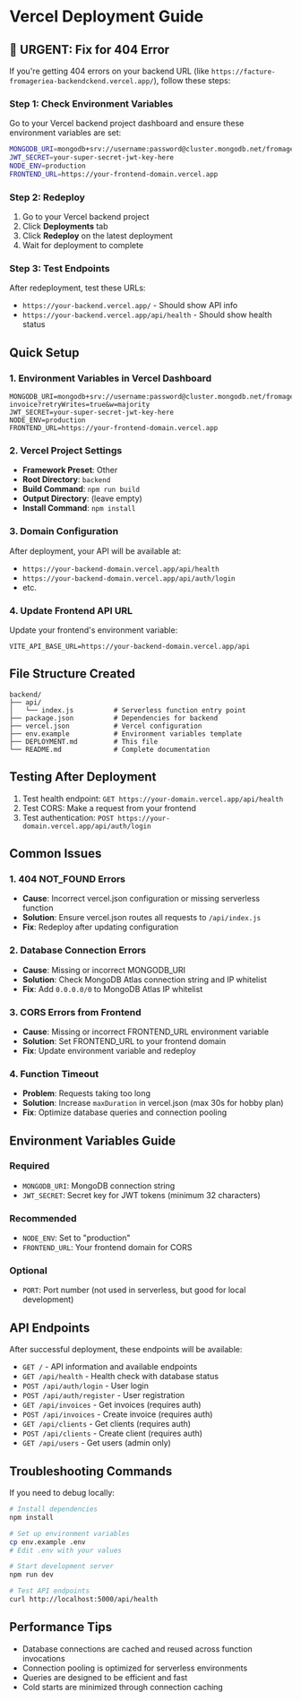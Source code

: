 # Vercel Deployment Guide

## 🚨 URGENT: Fix for 404 Error

If you're getting 404 errors on your backend URL (like `https://facture-fromageriea-backendckend.vercel.app/`), follow these steps:

### Step 1: Check Environment Variables

Go to your Vercel backend project dashboard and ensure these environment variables are set:

```bash
MONGODB_URI=mongodb+srv://username:password@cluster.mongodb.net/fromagerie-invoice?retryWrites=true&w=majority
JWT_SECRET=your-super-secret-jwt-key-here
NODE_ENV=production
FRONTEND_URL=https://your-frontend-domain.vercel.app
```

### Step 2: Redeploy

1. Go to your Vercel backend project
2. Click **Deployments** tab
3. Click **Redeploy** on the latest deployment
4. Wait for deployment to complete

### Step 3: Test Endpoints

After redeployment, test these URLs:

- `https://your-backend.vercel.app/` - Should show API info
- `https://your-backend.vercel.app/api/health` - Should show health status

## Quick Setup

### 1. Environment Variables in Vercel Dashboard

```
MONGODB_URI=mongodb+srv://username:password@cluster.mongodb.net/fromagerie-invoice?retryWrites=true&w=majority
JWT_SECRET=your-super-secret-jwt-key-here
NODE_ENV=production
FRONTEND_URL=https://your-frontend-domain.vercel.app
```

### 2. Vercel Project Settings

- **Framework Preset**: Other
- **Root Directory**: `backend`
- **Build Command**: `npm run build`
- **Output Directory**: (leave empty)
- **Install Command**: `npm install`

### 3. Domain Configuration

After deployment, your API will be available at:

- `https://your-backend-domain.vercel.app/api/health`
- `https://your-backend-domain.vercel.app/api/auth/login`
- etc.

### 4. Update Frontend API URL

Update your frontend's environment variable:

```
VITE_API_BASE_URL=https://your-backend-domain.vercel.app/api
```

## File Structure Created

```
backend/
├── api/
│   └── index.js          # Serverless function entry point
├── package.json          # Dependencies for backend
├── vercel.json           # Vercel configuration
├── env.example           # Environment variables template
├── DEPLOYMENT.md         # This file
└── README.md             # Complete documentation
```

## Testing After Deployment

1. Test health endpoint: `GET https://your-domain.vercel.app/api/health`
2. Test CORS: Make a request from your frontend
3. Test authentication: `POST https://your-domain.vercel.app/api/auth/login`

## Common Issues

### 1. 404 NOT_FOUND Errors

- **Cause**: Incorrect vercel.json configuration or missing serverless function
- **Solution**: Ensure vercel.json routes all requests to `/api/index.js`
- **Fix**: Redeploy after updating configuration

### 2. Database Connection Errors

- **Cause**: Missing or incorrect MONGODB_URI
- **Solution**: Check MongoDB Atlas connection string and IP whitelist
- **Fix**: Add `0.0.0.0/0` to MongoDB Atlas IP whitelist

### 3. CORS Errors from Frontend

- **Cause**: Missing or incorrect FRONTEND_URL environment variable
- **Solution**: Set FRONTEND_URL to your frontend domain
- **Fix**: Update environment variable and redeploy

### 4. Function Timeout

- **Problem**: Requests taking too long
- **Solution**: Increase `maxDuration` in vercel.json (max 30s for hobby plan)
- **Fix**: Optimize database queries and connection pooling

## Environment Variables Guide

### Required

- `MONGODB_URI`: MongoDB connection string
- `JWT_SECRET`: Secret key for JWT tokens (minimum 32 characters)

### Recommended

- `NODE_ENV`: Set to "production"
- `FRONTEND_URL`: Your frontend domain for CORS

### Optional

- `PORT`: Port number (not used in serverless, but good for local development)

## API Endpoints

After successful deployment, these endpoints will be available:

- `GET /` - API information and available endpoints
- `GET /api/health` - Health check with database status
- `POST /api/auth/login` - User login
- `POST /api/auth/register` - User registration
- `GET /api/invoices` - Get invoices (requires auth)
- `POST /api/invoices` - Create invoice (requires auth)
- `GET /api/clients` - Get clients (requires auth)
- `POST /api/clients` - Create client (requires auth)
- `GET /api/users` - Get users (admin only)

## Troubleshooting Commands

If you need to debug locally:

```bash
# Install dependencies
npm install

# Set up environment variables
cp env.example .env
# Edit .env with your values

# Start development server
npm run dev

# Test API endpoints
curl http://localhost:5000/api/health
```

## Performance Tips

- Database connections are cached and reused across function invocations
- Connection pooling is optimized for serverless environments
- Queries are designed to be efficient and fast
- Cold starts are minimized through connection caching
